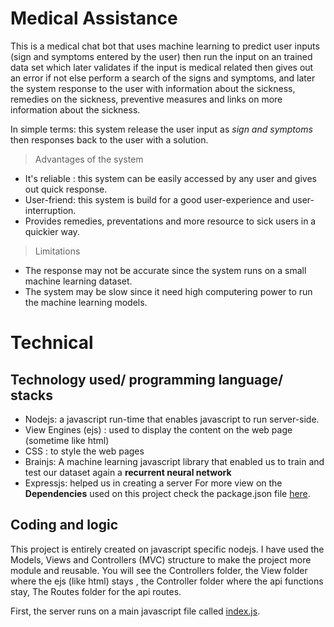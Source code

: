 # Medical Assistance
This is a medical chat bot that uses machine learning to predict user inputs (sign and symptoms entered by the user) then run the input on an trained data set which later validates if the input is medical related then gives out an error if not else perform a search of the signs and symptoms, and later the system response to the user with information about the sickness, remedies on the sickness, preventive measures and links on more information about the sickness.

In simple terms: this system release the user input as _sign and symptoms_ then responses back to the user with a solution.


>Advantages of the system
* It's reliable : this system can be easily accessed by any user and gives out quick response.
* User-friend: this system is build for a good user-experience and user-interruption.
* Provides remedies, preventations and more resource to sick users in a quickier way.

> Limitations
* The response may not be accurate since the system runs on a small machine learning dataset.
* The system may be slow since it need high computering power to run the machine learning models.

# Technical

## Technology used/ programming language/ stacks
* Nodejs: a javascript run-time that enables javascript to run server-side.
* View Engines (ejs) : used to display the content on the web page (sometime like html)
* CSS : to style the web pages
* Brainjs: A machine learning javascript library that enabled us to train and test our dataset again a **recurrent neural network** 
* Expressjs: helped us in creating a server
For more view on the **Dependencies** used on this project check the package.json file [here](/package.json).

## Coding and logic
This project is entirely created on javascript specific nodejs. I have used the Models, Views and Controllers (MVC) structure to make the project more module and reusable. You will see the Controllers folder, the View folder where the ejs (like html) stays , the Controller folder where the api functions stay, The Routes folder for the api routes.

First, the server runs on a main javascript file called [index.js](index.js).
